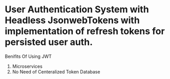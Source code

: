 # User Authentication System with Headless JsonwebTokens with implementation of refresh tokens for persisted user auth.

Benifits Of Using JWT

1. Microservices
2. No Need of Centeralized Token Database

